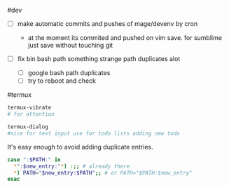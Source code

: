 #dev

- [ ] make automatic commits and pushes of mage/devenv by cron
  - at the moment its commited and pushed on vim save. for sumblime just save without touching git

- [ ] fix bin bash path something strange path duplicates alot
  - [ ] google bash path duplicates
  - [ ] try to reboot and check

#termux
```bash
termux-vibrate 
# for attention

termux-dialog 
#nice for text input use for todo lists adding new todo

```


It's easy enough to avoid adding duplicate entries.
```bash
case ":$PATH:" in
  *":$new_entry:"*) :;; # already there
  *) PATH="$new_entry:$PATH";; # or PATH="$PATH:$new_entry"
esac
```

